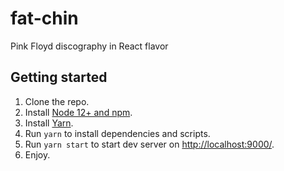 # fat-chin

Pink Floyd discography in React flavor

## Getting started

1. Clone the repo.
1. Install [Node 12+ and npm](https://nodejs.org/en/).
1. Install [Yarn](https://classic.yarnpkg.com/en/docs/install#mac-stable).
1. Run `yarn` to install dependencies and scripts.
1. Run `yarn start` to start dev server on [http://localhost:9000/](http://localhost:9000/).
1. Enjoy.

